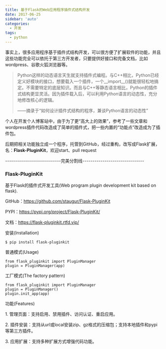 ```yaml
---
title: 基于Flask的Web应用程序插件式结构开发
date: 2017-06-25
sidebar: 'auto'
categories:
  - 开发
tags:
  - python
---
```


事实上，很多应用程序基于插件式结构开发，可以很方便了扩展软件的功能，并且这些功能完全可以依托于第三方开发者，只要提供好接口和完备文档，比如wordpress、谷歌火狐浏览器等。

> Python这样的动态语言天生就支持插件式编程。与C++相比，Python已经定义好模块的接口，想要载入一个插件，一个\_\_import\_\_\(\)就能很轻松地搞定。不需要特定的底层知识。而且与C++等静态语言相比，Python的插件式结构更显灵活。因为插件载入后，可以利用Python语言的动态性，充分地修改核心的逻辑。
> 
> ——摘录于“如何设计插件式结构的程序，兼谈Python语言的动态性”

个人在开发个人博客站中，由于为了更“高大上的效果”，参考了一些文章和wordpress插件代码改造成了简单的插件式，把一些内置的“功能点”改造成为了插件包。

后期把相关功能独立成一个程序，托管到GitHub，经过重构，改写成Flask扩展，名：**Flask-PluginKit**，欢迎start、pull request

\----------------------------完美分割线\-------------------------------

### Flask-PluginKit

基于Flask的插件式开发工具\(Web program plugin development kit based on flask\).

GitHub：<https://github.com/staugur/Flask-PluginKit>

PYPI：<https://pypi.org/project/Flask-PluginKit/>

文档：<https://flask-pluginkit.rtfd.vip/>

安装\(Installation\)

```
$ pip install flask-pluginkit
```

普通模式\(Usage\)

```
from flask_pluginkit import PluginManager
plugin = PluginManager(app)
```

工厂模式\(The factory pattern\)

```
from flask_pluginkit import PluginManager
plugin = PluginManager()
plugin.init_app(app)
```

功能\(Features\)

1\. 管理页面：支持启用、禁用插件、访问认证、重启应用。

2\. 插件安装：支持从url或local安装zip、gz格式的压缩包；支持本地插件和pypi等第三方插件。

3\. 应用扩展：支持多种扩展方式增强代码功能。
